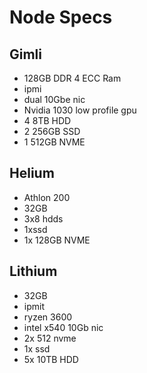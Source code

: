 # Node Specs

## Gimli
* 128GB DDR 4 ECC Ram
* ipmi
* dual 10Gbe nic
* Nvidia 1030 low profile gpu
* 4 8TB HDD
* 2 256GB SSD
* 1 512GB NVME

## Helium
* Athlon 200
* 32GB
* 3x8 hdds
* 1xssd
* 1x 128GB NVME

## Lithium
* 32GB
* ipmit
* ryzen 3600
* intel x540 10Gb nic
* 2x 512 nvme
* 1x ssd
* 5x 10TB HDD